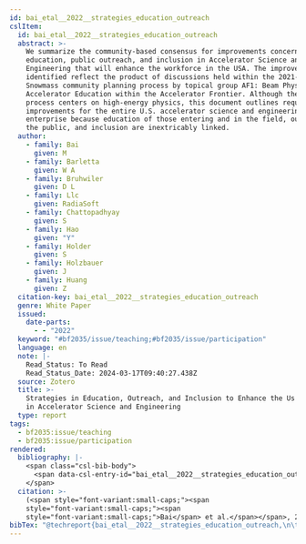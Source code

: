 ```yaml
---
id: bai_etal__2022__strategies_education_outreach
cslItem:
  id: bai_etal__2022__strategies_education_outreach
  abstract: >-
    We summarize the community-based consensus for improvements concerning
    education, public outreach, and inclusion in Accelerator Science and
    Engineering that will enhance the workforce in the USA. The improvements
    identified reflect the product of discussions held within the 2021-2022
    Snowmass community planning process by topical group AF1: Beam Physics and
    Accelerator Education within the Accelerator Frontier. Although the Snowmass
    process centers on high-energy physics, this document outlines required
    improvements for the entire U.S. accelerator science and engineering
    enterprise because education of those entering and in the field, outreach to
    the public, and inclusion are inextricably linked.
  author:
    - family: Bai
      given: M
    - family: Barletta
      given: W A
    - family: Bruhwiler
      given: D L
    - family: Llc
      given: RadiaSoft
    - family: Chattopadhyay
      given: S
    - family: Hao
      given: "Y"
    - family: Holder
      given: S
    - family: Holzbauer
      given: J
    - family: Huang
      given: Z
  citation-key: bai_etal__2022__strategies_education_outreach
  genre: White Paper
  issued:
    date-parts:
      - - "2022"
  keyword: "#bf2035/issue/teaching;#bf2035/issue/participation"
  language: en
  note: |-
    Read_Status: To Read
    Read_Status_Date: 2024-03-17T09:40:27.438Z
  source: Zotero
  title: >-
    Strategies in Education, Outreach, and Inclusion to Enhance the Us Workforce
    in Accelerator Science and Engineering
  type: report
tags:
  - bf2035:issue/teaching
  - bf2035:issue/participation
rendered:
  bibliography: |-
    <span class="csl-bib-body">
      <span data-csl-entry-id="bai_etal__2022__strategies_education_outreach" class="csl-entry"><span class='author-bib'>Bai, Barletta, W. A., Bruhwiler, D. L., Llc, R., Chattopadhyay, S., Hao, Y., Holder, S., Holzbauer, J., &#38; Huang, Z.</span>. <span class='date-bib'>(2022)</span>. <span class='title'><i><b><span style="font-style:normal;">Strategies in Education, Outreach, and Inclusion to Enhance the Us Workforce in Accelerator Science and Engineering</span></b></i></span> [White Paper].</span>
    </span>
  citation: >-
    (<span style="font-variant:small-caps;"><span
    style="font-variant:small-caps;"><span
    style="font-variant:small-caps;">Bai</span> et al.</span></span>, 2022)
bibTex: "@techreport{bai_etal__2022__strategies_education_outreach,\n\tauthor = {Bai, M and Barletta, W A and Bruhwiler, D L and Llc, RadiaSoft and Chattopadhyay, S and Hao, Y and Holder, S and Holzbauer, J and Huang, Z},\n\tyear = {2022},\n\tnote = {Read\\textunderscore{}Status: To Read\nRead\\textunderscore{}Status\\textunderscore{}Date: 2024-03-17T09:40:27.438Z},\n\ttitle = {Strategies in {Education}, {Outreach}, and {Inclusion} to {Enhance} the {Us} {Workforce} in {Accelerator} {Science} and {Engineering}},\n\ttype = {White {Paper}},\n}\n\n"
---
```

